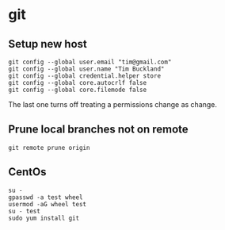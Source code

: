# git

## Setup new host
```
git config --global user.email "tim@gmail.com"
git config --global user.name "Tim Buckland"
git config --global credential.helper store
git config --global core.autocrlf false
git config --global core.filemode false
```
The last one turns off treating a permissions change as change.


## Prune local branches not on remote
```
git remote prune origin
```

## CentOs

```
su -
gpasswd -a test wheel
usermod -aG wheel test
su - test
sudo yum install git
```